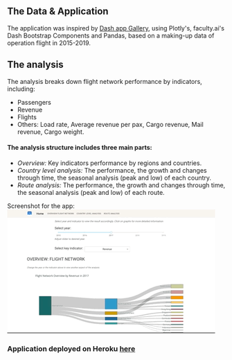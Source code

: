 ## The Data & Application
The application was inspired by [Dash app Gallery](https://github.com/devparra/baseball-hist-dash), using Plotly's, faculty.ai's Dash Bootstrap 
Components and Pandas, based on a making-up data of operation flight in 2015-2019. 
## The analysis
The analysis breaks down flight network performance by indicators, including:
* Passengers
* Revenue
* Flights
* Others: Load rate, Average revenue per pax, Cargo revenue, Mail revenue, Cargo weight.
#### The analysis structure includes three main parts:
* _Overview:_ Key indicators performance by regions and countries.
* _Country level analysis:_ The performance, the growth and changes through
time, the seasonal analysis (peak and low) of each country.
* _Route analysis:_ The performance, the growth and changes through
time, the seasonal analysis (peak and low) of each route.


Screenshot for the app:
![animated](screenshot/Screenshot.gif)

### Application deployed on Heroku [here](https://sample-flight-analytics.herokuapp.com/flight-network-analysis)
